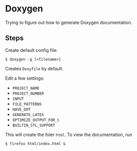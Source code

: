 # Doxygen

Trying to figure out how to generate Doxygen documentation.

## Steps

Create default config file:

```
$ doxygen -g [<filename>]
```
Creates `Doxyfile` by default.

Edit a few settings:

  * `PROJECT_NAME`
  * `PROJECT_NUMBER`
  * `INPUT`
  * `FILE_PATTERNS`
  * `HAVE_DOT`
  * `GENERATE_LATEX`
  * `OPTIMIZE_OUTPUT_FOR_C`
  * `BUILTIN_STL_SUPPORT`

This will create the foler `html`.
To view the documentation, run
```
$ firefox html/index.html &
```
